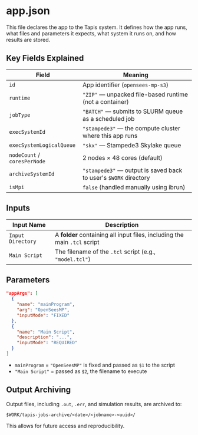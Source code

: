 # app.json
    
This file declares the app to the Tapis system. It defines how the app runs, what files and parameters it expects, what system it runs on, and how results are stored.

## Key Fields Explained

| Field                        | Meaning                                                          |
| ---------------------------- | ---------------------------------------------------------------- |
| `id`                         | App identifier (`opensees-mp-s3`)                                |
| `runtime`                    | `"ZIP"` — unpacked file-based runtime (not a container)          |
| `jobType`                    | `"BATCH"` — submits to SLURM queue as a scheduled job            |
| `execSystemId`               | `"stampede3"` — the compute cluster where this app runs          |
| `execSystemLogicalQueue`     | `"skx"` — Stampede3 Skylake queue                                |
| `nodeCount` / `coresPerNode` | 2 nodes × 48 cores (default)                                     |
| `archiveSystemId`            | `"stampede3"` — output is saved back to user's `$WORK` directory |
| `isMpi`                      | `false` (handled manually using ibrun)                           |

## Inputs

| Input Name        | Description                                                               |
| ----------------- | ------------------------------------------------------------------------- |
| `Input Directory` | A **folder** containing all input files, including the main `.tcl` script |
| `Main Script`     | The filename of the `.tcl` script (e.g., `"model.tcl"`)                   |

## Parameters

```json
"appArgs": [
  {
    "name": "mainProgram",
    "arg": "OpenSeesMP",
    "inputMode": "FIXED"
  },
  {
    "name": "Main Script",
    "description": "...",
    "inputMode": "REQUIRED"
  }
]
```

* `mainProgram` = `"OpenSeesMP"` is fixed and passed as `$1` to the script
* `"Main Script"` = passed as `$2`, the filename to execute

## Output Archiving

Output files, including `.out`, `.err`, and simulation results, are archived to:

```
$WORK/tapis-jobs-archive/<date>/<jobname>-<uuid>/
```

This allows for future access and reproducibility.

